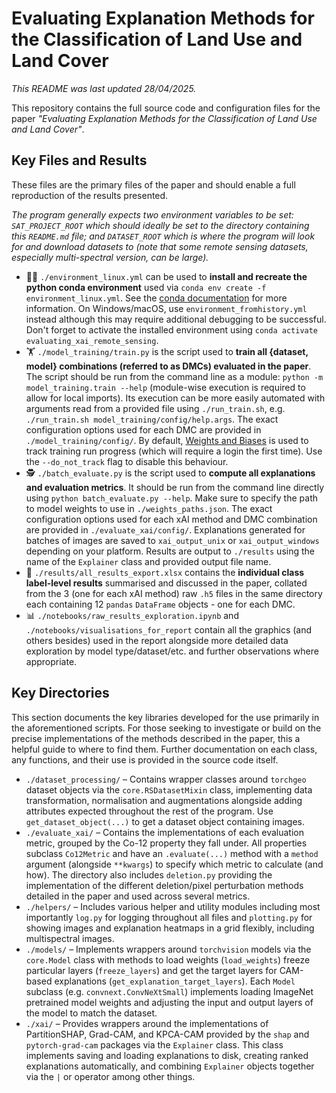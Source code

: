 # Evaluating Explanation Methods for the Classification of Land Use and Land Cover

_This README was last updated 28/04/2025._

This repository contains the full source code and configuration files for the paper _"Evaluating Explanation Methods for the Classification of Land Use and Land Cover"_.

## Key Files and Results

These files are the primary files of the paper and should enable a full reproduction of the results presented.

_The program generally expects two environment variables to be set: `SAT_PROJECT_ROOT` which should ideally be set to the directory containing this `README.md` file; and `DATASET_ROOT` which is where the program will look for and download datasets to (note that some remote sensing datasets, especially multi-spectral version, can be large)._

- 🧑‍💻 `./environment_linux.yml` can be used to **install and recreate the python conda environment** used via `conda env create -f environment_linux.yml`. See the [conda documentation](https://docs.conda.io/projects/conda/en/latest/user-guide/tasks/manage-environments.html) for more information. On Windows/macOS, use `environment_fromhistory.yml` instead although this may require additional debugging to be successful. Don't forget to activate the installed environment using `conda activate evaluating_xai_remote_sensing`.
- 🏋️ `./model_training/train.py` is the script used to **train all {dataset, model} combinations (referred to as DMCs) evaluated in the paper**. The script should be run from the command line as a module: `python -m model_training.train --help` (module-wise execution is required to allow for local imports). Its execution can be more easily automated with arguments read from a provided file using `./run_train.sh`, e.g. `./run_train.sh model_training/config/help.args`. The exact configuration options used for each DMC are provided in `./model_training/config/`. By default, [Weights and Biases](https://wandb.ai/) is used to track training run progress (which will require a login the first time). Use the `--do_not_track` flag to disable this behaviour.
- 🕵️ `./batch_evaluate.py` is the script used to **compute all explanations and evaluation metrics**. It should be run from the command line directly using `python batch_evaluate.py --help`. Make sure to specify the path to model weights to use in `./weights_paths.json`. The exact configuration options used for each xAI method and DMC combination are provided in `./evaluate_xai/config/`. Explanations generated for batches of images are saved to `xai_output_unix` or `xai_output_windows` depending on your platform. Results are output to `./results` using the name of the `Explainer` class and provided output file name.
- 🧮 `./results/all_results_export.xlsx` contains the **individual class label-level results** summarised and discussed in the paper, collated from the 3 (one for each xAI method) raw `.h5` files in the same directory each containing 12 `pandas` `DataFrame` objects - one for each DMC.
- 📊 `./notebooks/raw_results_exploration.ipynb` and `./notebooks/visualisations_for_report` contain all the graphics (and others besides) used in the report alongside more detailed data exploration by model type/dataset/etc. and further observations where appropriate.

## Key Directories

This section documents the key libraries developed for the use primarily in the aforementioned scripts. For those seeking to investigate or build on the precise implementations of the methods described in the paper, this a helpful guide to where to find them. Further documentation on each class, any functions, and their use is provided in the source code itself.

- `./dataset_processing/` – Contains wrapper classes around `torchgeo` dataset objects via the `core.RSDatasetMixin` class, implementing data transformation, normalisation and augmentations alongside adding attributes expected throughout the rest of the program. Use `get_dataset_object(...)` to get a dataset object containing images.
- `./evaluate_xai/` – Contains the implementations of each evaluation metric, grouped by the Co-12 property they fall under. All properties subclass `Co12Metric` and have an `.evaluate(...)` method with a `method` argument (alongside `**kwargs`) to specify which metric to calculate (and how). The directory also includes `deletion.py` providing the implementation of the different deletion/pixel perturbation methods detailed in the paper and used across several metrics.
- `./helpers/` – Includes various helper and utility modules including most importantly `log.py` for logging throughout all files and `plotting.py` for showing images and explanation heatmaps in a grid flexibly, including multispectral images.
- `./models/` – Implements wrappers around `torchvision` models via the `core.Model` class with methods to load weights (`load_weights`) freeze particular layers (`freeze_layers`) and get the target layers for CAM-based explanations (`get_explanation_target_layers`). Each `Model` subclass (e.g. `convnext.ConvNeXtSmall`) implements loading ImageNet pretrained model weights and adjusting the input and output layers of the model to match the dataset.
- `./xai/` – Provides wrappers around the implementations of PartitionSHAP, Grad-CAM, and KPCA-CAM provided by the `shap` and `pytorch-grad-cam` packages via the `Explainer` class. This class implements saving and loading explanations to disk, creating ranked explanations automatically, and combining `Explainer` objects together via the `|` or operator among other things.
